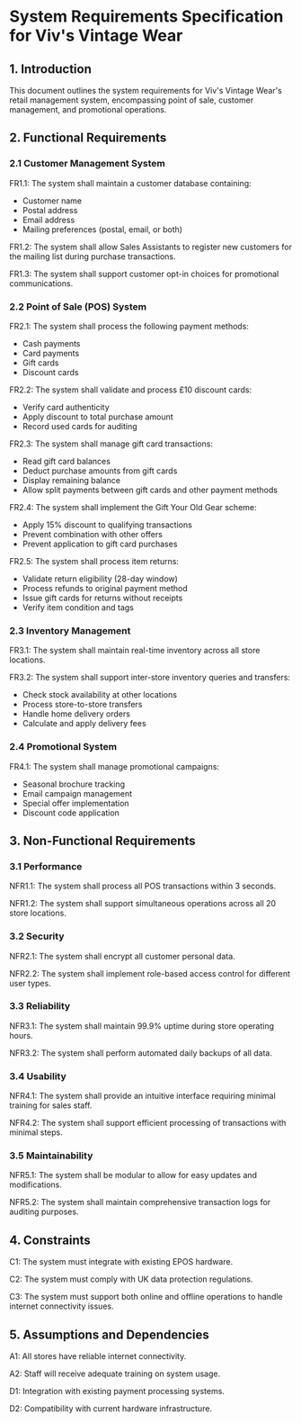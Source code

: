 # System Requirements Specification for Viv's Vintage Wear

## 1. Introduction
This document outlines the system requirements for Viv's Vintage Wear's retail management system, encompassing point of sale, customer management, and promotional operations.

## 2. Functional Requirements

### 2.1 Customer Management System
FR1.1: The system shall maintain a customer database containing:
- Customer name
- Postal address
- Email address
- Mailing preferences (postal, email, or both)

FR1.2: The system shall allow Sales Assistants to register new customers for the mailing list during purchase transactions.

FR1.3: The system shall support customer opt-in choices for promotional communications.

### 2.2 Point of Sale (POS) System
FR2.1: The system shall process the following payment methods:
- Cash payments
- Card payments
- Gift cards
- Discount cards

FR2.2: The system shall validate and process £10 discount cards:
- Verify card authenticity
- Apply discount to total purchase amount
- Record used cards for auditing

FR2.3: The system shall manage gift card transactions:
- Read gift card balances
- Deduct purchase amounts from gift cards
- Display remaining balance
- Allow split payments between gift cards and other payment methods

FR2.4: The system shall implement the Gift Your Old Gear scheme:
- Apply 15% discount to qualifying transactions
- Prevent combination with other offers
- Prevent application to gift card purchases

FR2.5: The system shall process item returns:
- Validate return eligibility (28-day window)
- Process refunds to original payment method
- Issue gift cards for returns without receipts
- Verify item condition and tags

### 2.3 Inventory Management
FR3.1: The system shall maintain real-time inventory across all store locations.

FR3.2: The system shall support inter-store inventory queries and transfers:
- Check stock availability at other locations
- Process store-to-store transfers
- Handle home delivery orders
- Calculate and apply delivery fees

### 2.4 Promotional System
FR4.1: The system shall manage promotional campaigns:
- Seasonal brochure tracking
- Email campaign management
- Special offer implementation
- Discount code application

## 3. Non-Functional Requirements

### 3.1 Performance
NFR1.1: The system shall process all POS transactions within 3 seconds.

NFR1.2: The system shall support simultaneous operations across all 20 store locations.

### 3.2 Security
NFR2.1: The system shall encrypt all customer personal data.

NFR2.2: The system shall implement role-based access control for different user types.

### 3.3 Reliability
NFR3.1: The system shall maintain 99.9% uptime during store operating hours.

NFR3.2: The system shall perform automated daily backups of all data.

### 3.4 Usability
NFR4.1: The system shall provide an intuitive interface requiring minimal training for sales staff.

NFR4.2: The system shall support efficient processing of transactions with minimal steps.

### 3.5 Maintainability
NFR5.1: The system shall be modular to allow for easy updates and modifications.

NFR5.2: The system shall maintain comprehensive transaction logs for auditing purposes.

## 4. Constraints
C1: The system must integrate with existing EPOS hardware.

C2: The system must comply with UK data protection regulations.

C3: The system must support both online and offline operations to handle internet connectivity issues.

## 5. Assumptions and Dependencies
A1: All stores have reliable internet connectivity.

A2: Staff will receive adequate training on system usage.

D1: Integration with existing payment processing systems.

D2: Compatibility with current hardware infrastructure.
